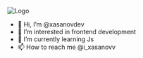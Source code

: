 ![Logo](https://coolwallpapers.me/picsup/5402900-northern-lights-nature-hd-aurora-4k-5k-8k-green.jpg)

- 👋 Hi, I’m @xasanovdev
- 👀 I’m interested in frontend development
- 🌱 I’m currently learning Js
- 📫 How to reach me @i_xasanovv

<!---
xasanovdev/xasanovdev is a ✨ special ✨ repository because its `README.md` (this file) appears on your GitHub profile.
You can click the Preview link to take a look at your changes.
--->
